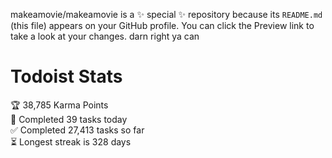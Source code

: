 makeamovie/makeamovie is a ✨ special ✨ repository because its `README.md` (this file) appears on your GitHub profile.
You can click the Preview link to take a look at your changes. darn right ya can

# Todoist Stats

<!-- TODO-IST:START -->
🏆  38,785 Karma Points           
🌸  Completed 39 tasks today           
✅  Completed 27,413 tasks so far           
⏳  Longest streak is 328 days
<!-- TODO-IST:END -->